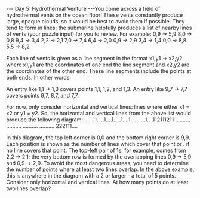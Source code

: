 --- Day 5: Hydrothermal Venture ---You come across a field of hydrothermal vents on the ocean floor! These vents constantly produce large, opaque clouds, so it would be best to avoid them if possible.
They tend to form in lines; the submarine helpfully produces a list of nearby lines of vents (your puzzle input) for you to review. For example:
0,9 -> 5,9
8,0 -> 0,8
9,4 -> 3,4
2,2 -> 2,1
7,0 -> 7,4
6,4 -> 2,0
0,9 -> 2,9
3,4 -> 1,4
0,0 -> 8,8
5,5 -> 8,2

Each line of vents is given as a line segment in the format x1,y1 -> x2,y2 where x1,y1 are the coordinates of one end the line segment and x2,y2 are the coordinates of the other end. These line segments include the points at both ends. In other words:

An entry like 1,1 -> 1,3 covers points 1,1, 1,2, and 1,3.
An entry like 9,7 -> 7,7 covers points 9,7, 8,7, and 7,7.

For now, only consider horizontal and vertical lines: lines where either x1 = x2 or y1 = y2.
So, the horizontal and vertical lines from the above list would produce the following diagram:
.......1..
..1....1..
..1....1..
.......1..
.112111211
..........
..........
..........
..........
222111....

In this diagram, the top left corner is 0,0 and the bottom right corner is 9,9. Each position is shown as the number of lines which cover that point or . if no line covers that point. The top-left pair of 1s, for example, comes from 2,2 -> 2,1; the very bottom row is formed by the overlapping lines 0,9 -> 5,9 and 0,9 -> 2,9.
To avoid the most dangerous areas, you need to determine the number of points where at least two lines overlap. In the above example, this is anywhere in the diagram with a 2 or larger - a total of 5 points.
Consider only horizontal and vertical lines. At how many points do at least two lines overlap?
